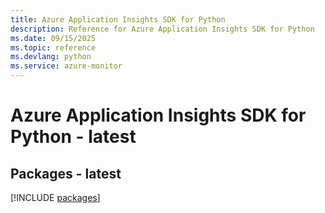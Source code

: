 ```yaml
---
title: Azure Application Insights SDK for Python
description: Reference for Azure Application Insights SDK for Python
ms.date: 09/15/2025
ms.topic: reference
ms.devlang: python
ms.service: azure-monitor
---
```

# Azure Application Insights SDK for Python - latest
## Packages - latest
[!INCLUDE [packages](application-insights-index.md)]